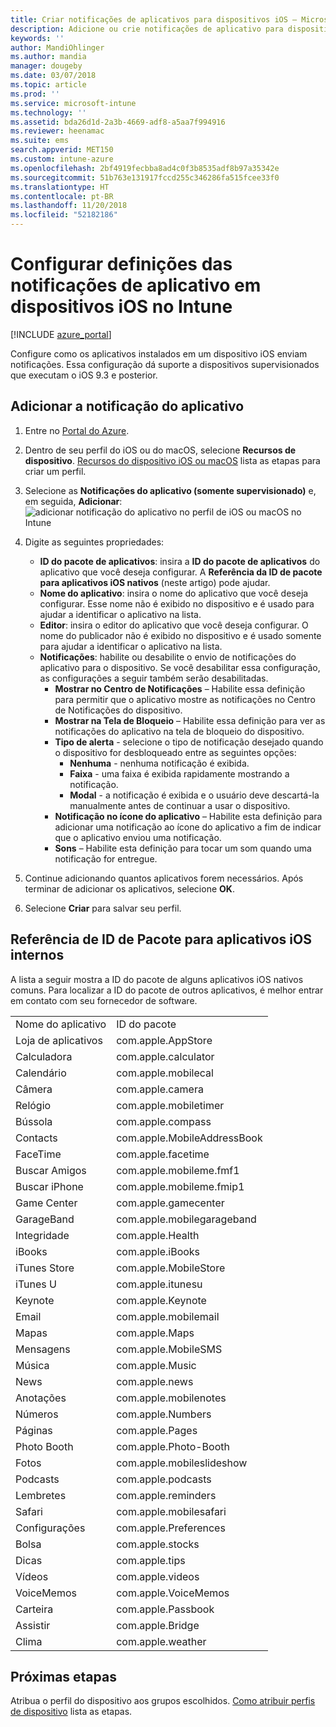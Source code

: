 ```yaml
---
title: Criar notificações de aplicativos para dispositivos iOS – Microsoft Intune – Azure | Microsoft Docs
description: Adicione ou crie notificações de aplicativo para dispositivos iOS no Microsoft Intune. Escolha quais para aplicativos enviar notificações, definir as configurações de notificação na tela de bloqueio, habilitar o som, escolher o tipo de alerta e adicionar uma notificação.
keywords: ''
author: MandiOhlinger
ms.author: mandia
manager: dougeby
ms.date: 03/07/2018
ms.topic: article
ms.prod: ''
ms.service: microsoft-intune
ms.technology: ''
ms.assetid: bda26d1d-2a3b-4669-adf8-a5aa7f994916
ms.reviewer: heenamac
ms.suite: ems
search.appverid: MET150
ms.custom: intune-azure
ms.openlocfilehash: 2bf4919fecbba8ad4c0f3b8535adf8b97a35342e
ms.sourcegitcommit: 51b763e131917fccd255c346286fa515fcee33f0
ms.translationtype: HT
ms.contentlocale: pt-BR
ms.lasthandoff: 11/20/2018
ms.locfileid: "52182186"
---
```

# <a name="configure-app-notifications-settings-on-ios-devices-in-intune"></a>Configurar definições das notificações de aplicativo em dispositivos iOS no Intune

[!INCLUDE [azure_portal](./includes/azure_portal.md)]

Configure como os aplicativos instalados em um dispositivo iOS enviam notificações. Essa configuração dá suporte a dispositivos supervisionados que executam o iOS 9.3 e posterior.

## <a name="add-the-app-notification"></a>Adicionar a notificação do aplicativo

1. Entre no [Portal do Azure](https://portal.azure.com).
2. Dentro de seu perfil do iOS ou do macOS, selecione **Recursos de dispositivo**. [Recursos do dispositivo iOS ou macOS](device-features-configure.md) lista as etapas para criar um perfil.
3. Selecione as **Notificações do aplicativo (somente supervisionado)** e, em seguida, **Adicionar**: ![adicionar notificação do aplicativo no perfil de iOS ou macOS no Intune](./media/ios-macos-app-notifications.png)
4. Digite as seguintes propriedades:

   - **ID do pacote de aplicativos**: insira a **ID do pacote de aplicativos** do aplicativo que você deseja configurar. A **Referência da ID de pacote para aplicativos iOS nativos** (neste artigo) pode ajudar.
   - **Nome do aplicativo**: insira o nome do aplicativo que você deseja configurar. Esse nome não é exibido no dispositivo e é usado para ajudar a identificar o aplicativo na lista.
   - **Editor**: insira o editor do aplicativo que você deseja configurar. O nome do publicador não é exibido no dispositivo e é usado somente para ajudar a identificar o aplicativo na lista.
   - **Notificações**: habilite ou desabilite o envio de notificações do aplicativo para o dispositivo. Se você desabilitar essa configuração, as configurações a seguir também serão desabilitadas.
     - **Mostrar no Centro de Notificações** – Habilite essa definição para permitir que o aplicativo mostre as notificações no Centro de Notificações do dispositivo.
     - **Mostrar na Tela de Bloqueio** – Habilite essa definição para ver as notificações do aplicativo na tela de bloqueio do dispositivo.
     - **Tipo de alerta** - selecione o tipo de notificação desejado quando o dispositivo for desbloqueado entre as seguintes opções:
       - **Nenhuma** - nenhuma notificação é exibida.
       - **Faixa** - uma faixa é exibida rapidamente mostrando a notificação.
       - **Modal** - a notificação é exibida e o usuário deve descartá-la manualmente antes de continuar a usar o dispositivo.
     - **Notificação no ícone do aplicativo** – Habilite esta definição para adicionar uma notificação ao ícone do aplicativo a fim de indicar que o aplicativo enviou uma notificação.
     - **Sons** – Habilite esta definição para tocar um som quando uma notificação for entregue.

5. Continue adicionando quantos aplicativos forem necessários. Após terminar de adicionar os aplicativos, selecione **OK**.
6. Selecione **Criar** para salvar seu perfil.

## <a name="bundle-id-reference-for-built-in-ios-apps"></a>Referência de ID de Pacote para aplicativos iOS internos

A lista a seguir mostra a ID do pacote de alguns aplicativos iOS nativos comuns. Para localizar a ID do pacote de outros aplicativos, é melhor entrar em contato com seu fornecedor de software.

|||
|-|-|
|Nome do aplicativo|ID do pacote|
|Loja de aplicativos|com.apple.AppStore|
|Calculadora|com.apple.calculator|
|Calendário|com.apple.mobilecal|
|Câmera|com.apple.camera|
|Relógio|com.apple.mobiletimer|
|Bússola|com.apple.compass|
|Contacts|com.apple.MobileAddressBook|
|FaceTime|com.apple.facetime|
|Buscar Amigos|com.apple.mobileme.fmf1|
|Buscar iPhone|com.apple.mobileme.fmip1|
|Game Center|com.apple.gamecenter|
|GarageBand|com.apple.mobilegarageband|
|Integridade|com.apple.Health|
|iBooks|com.apple.iBooks|
|iTunes Store|com.apple.MobileStore|
|iTunes U|com.apple.itunesu|
|Keynote|com.apple.Keynote|
|Email|com.apple.mobilemail|
|Mapas|com.apple.Maps|
|Mensagens|com.apple.MobileSMS|
|Música|com.apple.Music|
|News|com.apple.news|
|Anotações|com.apple.mobilenotes|
|Números|com.apple.Numbers|
|Páginas|com.apple.Pages|
|Photo Booth|com.apple.Photo-Booth|
|Fotos|com.apple.mobileslideshow|
|Podcasts|com.apple.podcasts|
|Lembretes|com.apple.reminders|
|Safari|com.apple.mobilesafari|
|Configurações|com.apple.Preferences|
|Bolsa|com.apple.stocks|
|Dicas|com.apple.tips|
|Vídeos|com.apple.videos|
|VoiceMemos|com.apple.VoiceMemos|
|Carteira|com.apple.Passbook|
|Assistir|com.apple.Bridge|
|Clima|com.apple.weather|

## <a name="next-steps"></a>Próximas etapas

Atribua o perfil do dispositivo aos grupos escolhidos. [Como atribuir perfis de dispositivo](device-profile-assign.md) lista as etapas.